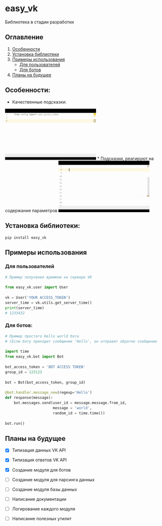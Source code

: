 # easy_vk
Библиотека в стадии разработки

## Оглавление
1. [Особенности](https://github.com/Phinnik/easy_vk#Особенности)
1. [Установка библиотеки](https://github.com/Phinnik/easy_vk#Установка-библиотеки)
1. [Примеры использования](https://github.com/Phinnik/easy_vk#Примеры-использования)
    - [Для пользователей](https://github.com/Phinnik/easy_vk#Для-пользователей)
    - [Для ботов](https://github.com/Phinnik/easy_vk#Для-ботов)
1. [Планы на будущее](https://github.com/Phinnik/easy_vk#Планы-на-будущее)

## Особенности:
* Качественные подсказки:
<img src="./presentation/server-time.gif" width="300" />
* Подсказки, реагируют на содержание параметров
<img src="./presentation/parameters.gif" width="300" />


## Установка библиотеки:
```shell script
pip install easy_vk
```

## Примеры использования
### Для пользователей
```python
# Пример получения времени на сервере VK

from easy_vk.user import User

vk = User('YOUR ACCESS_TOKEN')
server_time = vk.utils.get_server_time()
print(server_time)
# 1233432
```

### Для ботов:
```python
# Пример простого Hello world бота
# (Если боту приходит сообщение 'Hello', он отправит обратно сообщение 'world')

import time
from easy_vk.bot import Bot

bot_access_token = 'BOT ACCESS TOKEN'
group_id = 123123

bot = Bot(bot_access_token, group_id)

@bot.handler.message_new(regexp='Hello')
def response(message):
    bot.messages.send(user_id = message.message.from_id, 
                      message = 'world',
                      random_id = time.time())

bot.run()
```


## Планы на будущее
- [X] Типизация данных VK API
- [X] Типизация ответов VK API
- [X] Создание модуля для ботов
- [ ] Создание модуля для парсинга данных
- [ ] Создание модуля базы данных
- [ ] Написание документации
- [ ] Логирование каждого модуля
- [ ] Написание полезных утилит

